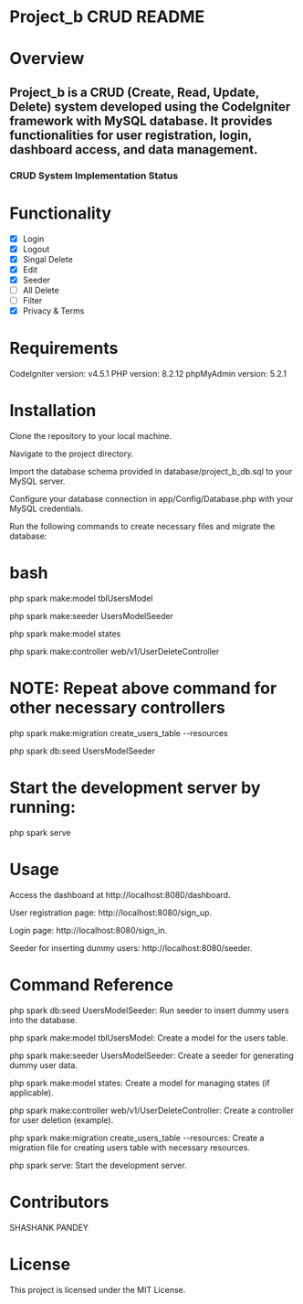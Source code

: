 # Project_b CRUD README

# Overview
  ## Project_b is a CRUD (Create, Read, Update, Delete) system developed using the CodeIgniter framework with MySQL database. It provides functionalities for user registration, login, dashboard access, and data management.
  
  ### CRUD System Implementation Status
  
  # Functionality
    
- [x] Login
- [x] Logout
- [x] Singal Delete
- [x] Edit
- [x] Seeder
- [ ] All Delete
- [ ] Filter
- [x] Privacy & Terms

# Requirements

  CodeIgniter version: v4.5.1
  PHP version: 8.2.12
  phpMyAdmin version: 5.2.1
  
# Installation

  Clone the repository to your local machine.
  
  Navigate to the project directory.
  
  Import the database schema provided in database/project_b_db.sql to your MySQL server.
  
  Configure your database connection in app/Config/Database.php with your MySQL credentials.
  
  Run the following commands to create necessary files and migrate the database:
  
  
# bash

  php spark make:model tblUsersModel
  
  php spark make:seeder UsersModelSeeder
  
  php spark make:model states
  
  php spark make:controller web/v1/UserDeleteController
  

  # NOTE: Repeat above command for other necessary controllers

  php spark make:migration create_users_table --resources
  
  php spark db:seed UsersModelSeeder
  
  
# Start the development server by running:

  php spark serve
  
  
# Usage

  Access the dashboard at http://localhost:8080/dashboard.
  
  User registration page: http://localhost:8080/sign_up.
  
  Login page: http://localhost:8080/sign_in.
  
  Seeder for inserting dummy users: http://localhost:8080/seeder.
  
  
# Command Reference

  php spark db:seed UsersModelSeeder: Run seeder to insert dummy users into the database.
  
  php spark make:model tblUsersModel: Create a model for the users table.
  
  php spark make:seeder UsersModelSeeder: Create a seeder for generating dummy user data.
  
  php spark make:model states: Create a model for managing states (if applicable).
  
  php spark make:controller web/v1/UserDeleteController: Create a controller for user deletion (example).
  
  php spark make:migration create_users_table --resources: Create a migration file for creating users table with necessary resources.
  
  php spark serve: Start the development server.
  

# Contributors

  SHASHANK PANDEY
  
# License

  This project is licensed under the MIT License.
